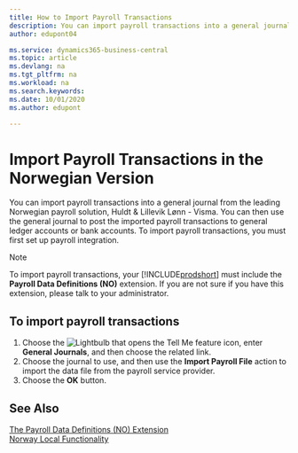 ```yaml
---
title: How to Import Payroll Transactions
description: You can import payroll transactions into a general journal from two external payroll solutions.
author: edupont04

ms.service: dynamics365-business-central
ms.topic: article
ms.devlang: na
ms.tgt_pltfrm: na
ms.workload: na
ms.search.keywords:
ms.date: 10/01/2020
ms.author: edupont

---
```

# Import Payroll Transactions in the Norwegian Version

You can import payroll transactions into a general journal from the leading Norwegian payroll solution, Huldt & Lillevik Lønn - Visma. You can then use the general journal to post the imported payroll transactions to general ledger accounts or bank accounts. To import payroll transactions, you must first set up payroll integration.  

> [!NOTE]  
> To import payroll transactions, your [!INCLUDE[prodshort](../../includes/prodshort.md)] must include the **Payroll Data Definitions (NO)** extension. If you are not sure if you have this extension, please talk to your administrator.  

## To import payroll transactions  

1. Choose the ![Lightbulb that opens the Tell Me feature](../../media/ui-search/search_small.png "Tell me what you want to do") icon, enter **General Journals**, and then choose the related link.  
2. Choose the journal to use, and then use the **Import Payroll File** action to import the data file from the payroll service provider.  
3. Choose the **OK** button.  

## See Also

[The Payroll Data Definitions (NO) Extension](ui-extensions-payroll-data-definitions-no.md)  
[Norway Local Functionality](norway-local-functionality.md)  
